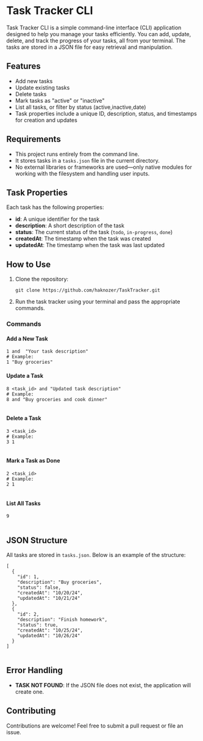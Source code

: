 
<h1>Task Tracker CLI</h1>
    <p>Task Tracker CLI is a simple command-line interface (CLI) application designed to help you manage your tasks efficiently. You can add, update, delete, and track the progress of your tasks, all from your terminal. The tasks are stored in a JSON file for easy retrieval and manipulation.</p>

  <h2>Features</h2>
    <ul>
        <li>Add new tasks</li>
        <li>Update existing tasks</li>
        <li>Delete tasks</li>
        <li>Mark tasks as "active" or "inactive"</li>
        <li>List all tasks, or filter by status (active,inactive,date)</li>
        <li>Task properties include a unique ID, description, status, and timestamps for creation and updates</li>
    </ul>

  <h2>Requirements</h2>
    <ul>
        <li>This project runs entirely from the command line.</li>
        <li>It stores tasks in a <code>tasks.json</code> file in the current directory.</li>
        <li>No external libraries or frameworks are used—only native modules for working with the filesystem and handling user inputs.</li>
    </ul>

  <h2>Task Properties</h2>
    <p>Each task has the following properties:</p>
    <ul>
        <li><strong>id</strong>: A unique identifier for the task</li>
        <li><strong>description</strong>: A short description of the task</li>
        <li><strong>status</strong>: The current status of the task (<code>todo</code>, <code>in-progress</code>, <code>done</code>)</li>
        <li><strong>createdAt</strong>: The timestamp when the task was created</li>
        <li><strong>updatedAt</strong>: The timestamp when the task was last updated</li>
    </ul>

  <h2>How to Use</h2>
    <ol>
        <li>Clone the repository:
            <pre><code>git clone https://github.com/haknozer/TaskTracker.git </code></pre>
        </li>
        <li>Run the task tracker using your terminal and pass the appropriate commands.</li>
    </ol>
    
<h3>Commands</h3>

<h4>Add a New Task</h4>
    <pre><code>1 and  "Your task description"
# Example:
1 "Buy groceries"</code></pre>
<h4>Update a Task</h4>
    <pre><code>8 &lt;task_id&gt; and "Updated task description"
# Example:
8 and "Buy groceries and cook dinner"
    </code></pre>

  <h4>Delete a Task</h4>
    <pre><code>3 &lt;task_id&gt;
# Example:
3 1
    </code></pre>

  <h4>Mark a Task as Done</h4>
    <pre><code>2 &lt;task_id&gt;
# Example:
2 1
    </code></pre>

  <h4>List All Tasks</h4>
    <pre><code>9
    </code></pre>

  <h2>JSON Structure</h2>
    <p>All tasks are stored in <code>tasks.json</code>. Below is an example of the structure:</p>
    <pre><code>[
  {
    "id": 1,
    "description": "Buy groceries",
    "status": false,
    "createdAt": "10/20/24",
    "updatedAt": "10/21/24"
  },
  {
    "id": 2,
    "description": "Finish homework",
    "status": true,
    "createdAt": "10/25/24",
    "updatedAt": "10/26/24"
  }
]
    </code></pre>

  <h2>Error Handling</h2>
    <ul>
        <li><strong>TASK NOT FOUND</strong>: If the JSON file does not exist, the application will create one.</li>
    </ul>

  <h2>Contributing</h2>
    <p>Contributions are welcome! Feel free to submit a pull request or file an issue.</p>

